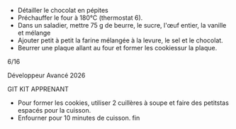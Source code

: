 - Détailler le chocolat en pépites
- Préchauffer le four à 180°C (thermostat 6).
- Dans un saladier, mettre 75 g de beurre, le sucre, l'œuf entier, la vanille et mélange
- Ajouter petit à petit la farine mélangée à la levure, le sel et le chocolat.
- Beurrer une plaque allant au four et former les cookiessur la plaque.

6/16

Développeur
Avancé
2026

GIT
KIT APPRENANT

- Pour former les cookies, utiliser 2 cuillères à soupe et faire des petitstas espacés pour la cuisson.
- Enfourner pour 10 minutes de cuisson.
fin